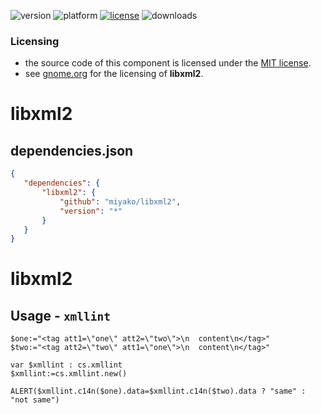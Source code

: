 ![version](https://img.shields.io/badge/version-20%2B-E23089)
![platform](https://img.shields.io/static/v1?label=platform&message=mac-intel%20|%20mac-arm%20|%20win-64&color=blue)
[![license](https://img.shields.io/github/license/miyako/libxml2)](LICENSE)
![downloads](https://img.shields.io/github/downloads/miyako/libxml2/total)

### Licensing

* the source code of this component is licensed under the [MIT license](https://github.com/miyako/cpdf/blob/master/LICENSE).
* see [gnome.org](https://gitlab.gnome.org/GNOME/libxml2/-/wikis/home) for the licensing of **libxml2**.

# libxml2

## dependencies.json

 ```json
{
    "dependencies": {
        "libxml2": {
            "github": "miyako/libxml2",
            "version": "*"
        }
    }
}
```
# libxml2

## Usage - `xmllint`

```4d
$one:="<tag att1=\"one\" att2=\"two\">\n  content\n</tag>"
$two:="<tag att2=\"two\" att1=\"one\">\n  content\n</tag>"

var $xmllint : cs.xmllint
$xmllint:=cs.xmllint.new()

ALERT($xmllint.c14n($one).data=$xmllint.c14n($two).data ? "same" : "not same")
```
